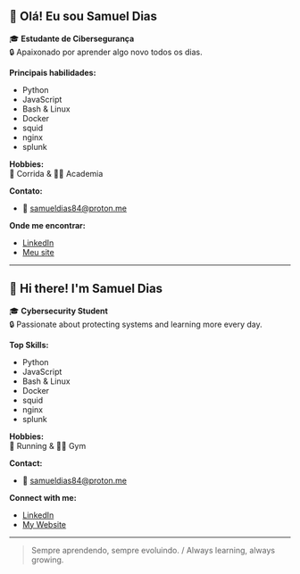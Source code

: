 ## 👋 Olá! Eu sou Samuel Dias

🎓 **Estudante de Cibersegurança**  
🔒 Apaixonado por aprender algo novo todos os dias.

**Principais habilidades:**  
- Python  
- JavaScript
- Bash & Linux
- Docker
- squid
- nginx
- splunk

**Hobbies:**  
🏃 Corrida & 🏋️‍♂️ Academia

**Contato:**  
- 📧 samueldias84@proton.me

**Onde me encontrar:**  
- [LinkedIn](https://www.linkedin.com/in/samuel-dias48/)  
- [Meu site](https://samdias.net/)

---

## 👋 Hi there! I'm Samuel Dias

🎓 **Cybersecurity Student**  
🔒 Passionate about protecting systems and learning more every day.

**Top Skills:**  
- Python  
- JavaScript  
- Bash & Linux
- Docker
- squid
- nginx
- splunk


**Hobbies:**  
🏃 Running & 🏋️‍♂️ Gym

**Contact:**  
- 📧 samueldias84@proton.me

**Connect with me:**  
- [LinkedIn](https://www.linkedin.com/in/samuel-dias48/)  
- [My Website](https://samdias.net/)

---

> Sempre aprendendo, sempre evoluindo. / Always learning, always growing.
